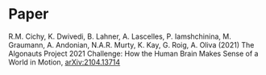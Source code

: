# Paper
R.M. Cichy, K. Dwivedi, B. Lahner, A. Lascelles, P. Iamshchinina, M. Graumann, A. Andonian, N.A.R. Murty, K. Kay, G. Roig, A. Oliva (2021) The Algonauts Project 2021 Challenge: How the Human Brain Makes Sense of a World in Motion, [arXiv:2104.13714](https://arxiv.org/abs/2104.13714)
